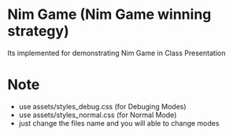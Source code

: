 # Nim Game (Nim Game winning strategy)
Its implemented for demonstrating Nim Game in Class Presentation
# Note
* use assets/styles_debug.css (for Debuging Modes)
* use assets/styles_normal.css (for Normal Mode)
* just change the files name and you will able to change modes
